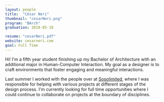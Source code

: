 ```yaml
---
layout: people
title:  "César Neri"
thumbnail: "cesarNeri.png"
program: "BArch"
graduation: 2018-05-19

resume: "cesarNeri.pdf"
website: cesarneri.com
goal: Full Time
---
```


Hi! I'm a fifth year student finishing up my Bachelor of Architecture with an additional major in Human-Computer Interaction. My goal as a designer is to craft environments that foster engaging and meaningful interactions.  

Last summer I worked with the people over at [Sosolimited](www.sosolimited.com), where I was responsible for helping with various projects at different stages of the design process. I'm currently looking for full time opportunities where I could continue to collaborate on projects at the boundary of disciplines. 
